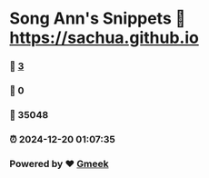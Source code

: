 # Song Ann's Snippets :link: https://sachua.github.io 
### :page_facing_up: [3](https://sachua.github.io/tag.html) 
### :speech_balloon: 0 
### :hibiscus: 35048 
### :alarm_clock: 2024-12-20 01:07:35 
### Powered by :heart: [Gmeek](https://github.com/Meekdai/Gmeek)
